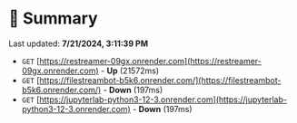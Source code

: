 # 📖 Summary
Last updated: **7/21/2024, 3:11:39 PM**

- `GET` [https://restreamer-09gx.onrender.com](https://restreamer-09gx.onrender.com) - **Up** (21572ms)
- `GET` [https://filestreambot-b5k6.onrender.com/](https://filestreambot-b5k6.onrender.com/) - **Down** (197ms)
- `GET` [https://jupyterlab-python3-12-3.onrender.com](https://jupyterlab-python3-12-3.onrender.com) - **Down** (197ms)
